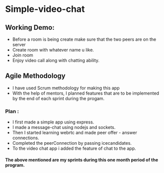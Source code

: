 # Simple-video-chat
## Working Demo:
 - Before a room is being create make sure that the two peers are on the server
 - Create room with whatever name u like.
 - Join room
 - Enjoy video call along with chatting ability.
 ## Agile Methodology
 - I have used Scrum methodology for making this app
 - With the help of mentors, I planned features that are to be implemented by the end of each sprint during the progam.
 ### Plan :
 - I first made a simple app using express.
 - I made a message-chat using nodejs and sockets.
 - Then I started learning webrtc and made peer offer - answer  connections.
 - Completed the peerConnection by passing icecandidates.
 - To the video chat app i added the feature of chat to the app.
 #### The above mentioned are my sprints during this one month period of the program.
